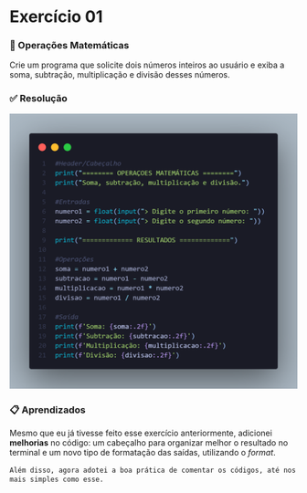 # Exercício 01 
### 🔷 Operações Matemáticas 

Crie um programa que solicite dois números inteiros ao usuário e exiba a soma, subtração, multiplicação e divisão desses números.

### ✅ Resolução 

![codigo](image.png)

### 📋 Aprendizados

Mesmo que eu já tivesse feito esse exercício anteriormente, adicionei **melhorias** no código: um cabeçalho para organizar melhor o resultado no terminal e um novo tipo de formatação das saídas, utilizando o *format*.

    Além disso, agora adotei a boa prática de comentar os códigos, até nos mais simples como esse.

